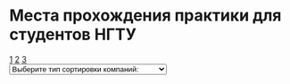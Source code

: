 # Места прохождения практики для студентов НГТУ
<html>
<head>
<script src="http://code.jquery.com/jquery-latest.js"></script>
<!--
<link rel="stylesheet" type="text/css" href="tmp.css" />
-->
<style type="text/css">
.info {
display: none;
}
.info.on {
display: block;
}
</style>
<script type="text/javascript">
$(function (){
    $('#map > a').click(function (){
        var id=$(this).data('info');
        $('#info > .on').removeClass('on');
        $('#'+id).addClass('on');
    });
});
</script>
</head>
<body>
<div id='map'>
    <a href='#' data-info='itm1'>1</a>
    <a href='#' data-info='itm2'>2</a>
    <a href='#' data-info='itm3'>3</a>
</div>
<div id='info'>
    <div class='info' id='itm1'>один</div>
    <div class='info' id='itm2'>два</div>
    <div class='info' id='itm3'>три</div>
</div>
  <meta charset="utf-8">
	<select><option selected> Выберите тип сортировки компаний:</option>
	<option>По наименованию факультета</option>
	<option>По наименованию направления обучения</option>
</select>
</body>
</html>
